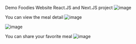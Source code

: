 Demo Foodies Website React.JS and Next.JS project
![image](https://github.com/user-attachments/assets/811ab945-300e-4233-8504-c04b53c0112a)

You can view the meal detail
![image](https://github.com/user-attachments/assets/e2a32b75-e569-4713-bbd0-1cb73f05e356)


![image](https://github.com/user-attachments/assets/dd93a945-ebf1-433a-88e3-48fd635c5568)

You can share your favorite meal
![image](https://github.com/user-attachments/assets/e118f9bb-5374-4941-a6cc-1ccb5facd910)
